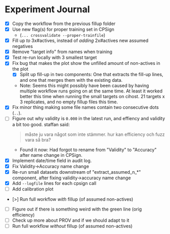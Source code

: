 Experiment Journal
==================

- [x] Copy the workflow from the previous fillup folder
- [x] Use new flag(s) for proper training set in CPSign
  - (`... crossvalidate --proper-trainfile`)
- [x] Fill up *to* 3x#actives, instead of *adding* 2x#actives new assumed negatives
- [x] Remove "target info" from names when training
- [x] Test re-run locally with 3 smallest target
- [x] Fix bug that makes the plot show the unfilled amount of non-actives in the plot
  - [x] Split up fill-up in two components: One that extracts the fill-up
    lines, and one that merges them with the existing data.
  - Note: Seems this might possibly have been caused by having multiple
    workflow runs going on at the same time. At least it worked better this
    time when running the small targets on cihost. 21 targets x 3 replicates,
    and no empty fillup files this time.
- [x] Fix minor thing making some file names contain two consecutive dots (`..`).
- [ ] Figure out why validity is `0.000` in the latest run, and effiency and
  validity a bit too good.
  staffan said:
  > måste ju vara något som inte stämmer. hur kan efficiency och fuzz vara
  > så bra?
  - Found it now: Had forgot to rename from "Validity" to "Accuracy" after
    name change in CPSign.
- [x] Implement date/time field in audit log.
- [x] Fix Validity->Accuracy name change
- [x] Re-run small datasets downstream of "extract_assumed_n_*" component,
      after fixing validity->accuracy name change
- [x] Add `--logfile` lines for each cpsign call
- [ ] Add calibration plot
- [>] Run full workflow *with* fillup (of assumed non-actives)
- [ ] Figure out if there is something weird with the green line (orig efficiency)
- [ ] Check up more about PROV and if we should adapt to it
- [ ] Run full workflow *without* fillup (of assumed non-actives)
